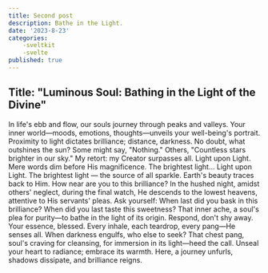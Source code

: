 ```yaml
---
title: Second post
description: Bathe in the Light.
date: '2023-8-23'
categories:
    -sveltkit
    -svelte
published: true
---
```


## Title: "Luminous Soul: Bathing in the Light of the Divine"

In life's ebb and flow, our souls journey through peaks and valleys. Your inner world—moods, emotions, thoughts—unveils your well-being's portrait. Proximity to light dictates brilliance; distance, darkness.
No doubt, what outshines the sun? Some might say, "Nothing." Others, "Countless stars brighter in our sky." My retort: my Creator surpasses all. Light upon Light. Mere words dim before His magnificence. The brightest light...
Light upon Light. The brightest light — the source of all sparkle. Earth's beauty traces back to Him. How near are you to this brilliance?
In the hushed night, amidst others' neglect, during the final watch, He descends to the lowest heavens, attentive to His servants' pleas.
Ask yourself: When last did you bask in this brilliance? When did you last taste this sweetness? That inner ache, a soul's plea for purity—to bathe in the light of its origin. Respond, don't shy away.
Your essence, blessed. Every inhale, each teardrop, every pang—He senses all. When darkness engulfs, who else to seek? That chest pang, soul's craving for cleansing, for immersion in its light—heed the call.
Unseal your heart to radiance; embrace its warmth. Here, a journey unfurls, shadows dissipate, and brilliance reigns.
